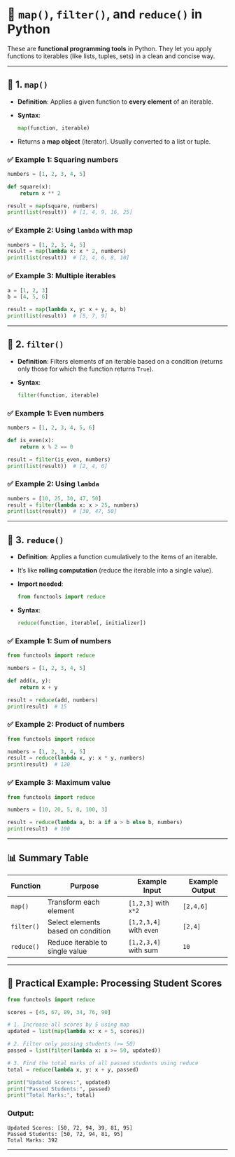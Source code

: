 # 📌 `map()`, `filter()`, and `reduce()` in Python

These are **functional programming tools** in Python. They let you apply functions to iterables (like lists, tuples, sets) in a clean and concise way.

---

## 🔹 1. `map()`

* **Definition**: Applies a given function to **every element** of an iterable.
* **Syntax**:

  ```python
  map(function, iterable)
  ```
* Returns a **map object** (iterator). Usually converted to a list or tuple.

### ✅ Example 1: Squaring numbers

```python
numbers = [1, 2, 3, 4, 5]

def square(x):
    return x ** 2

result = map(square, numbers)
print(list(result))  # [1, 4, 9, 16, 25]
```

### ✅ Example 2: Using `lambda` with map

```python
numbers = [1, 2, 3, 4, 5]
result = map(lambda x: x * 2, numbers)
print(list(result))  # [2, 4, 6, 8, 10]
```

### ✅ Example 3: Multiple iterables

```python
a = [1, 2, 3]
b = [4, 5, 6]

result = map(lambda x, y: x + y, a, b)
print(list(result))  # [5, 7, 9]
```

---

## 🔹 2. `filter()`

* **Definition**: Filters elements of an iterable based on a condition (returns only those for which the function returns `True`).
* **Syntax**:

  ```python
  filter(function, iterable)
  ```

### ✅ Example 1: Even numbers

```python
numbers = [1, 2, 3, 4, 5, 6]

def is_even(x):
    return x % 2 == 0

result = filter(is_even, numbers)
print(list(result))  # [2, 4, 6]
```

### ✅ Example 2: Using `lambda`

```python
numbers = [10, 25, 30, 47, 50]
result = filter(lambda x: x > 25, numbers)
print(list(result))  # [30, 47, 50]
```

---

## 🔹 3. `reduce()`

* **Definition**: Applies a function cumulatively to the items of an iterable.
* It’s like **rolling computation** (reduce the iterable into a single value).
* **Import needed**:

  ```python
  from functools import reduce
  ```
* **Syntax**:

  ```python
  reduce(function, iterable[, initializer])
  ```

### ✅ Example 1: Sum of numbers

```python
from functools import reduce

numbers = [1, 2, 3, 4, 5]

def add(x, y):
    return x + y

result = reduce(add, numbers)
print(result)  # 15
```

### ✅ Example 2: Product of numbers

```python
from functools import reduce

numbers = [1, 2, 3, 4, 5]
result = reduce(lambda x, y: x * y, numbers)
print(result)  # 120
```

### ✅ Example 3: Maximum value

```python
from functools import reduce

numbers = [10, 20, 5, 8, 100, 3]

result = reduce(lambda a, b: a if a > b else b, numbers)
print(result)  # 100
```

---

## 📊 Summary Table

| Function   | Purpose                            | Example Input           | Example Output |
| ---------- | ---------------------------------- | ----------------------- | -------------- |
| `map()`    | Transform each element             | `[1,2,3]` with `x*2`    | `[2,4,6]`      |
| `filter()` | Select elements based on condition | `[1,2,3,4]` with `even` | `[2,4]`        |
| `reduce()` | Reduce iterable to single value    | `[1,2,3,4]` with sum    | `10`           |

---

## 🚀 Practical Example: Processing Student Scores

```python
from functools import reduce

scores = [45, 67, 89, 34, 76, 90]

# 1. Increase all scores by 5 using map
updated = list(map(lambda x: x + 5, scores))

# 2. Filter only passing students (>= 50)
passed = list(filter(lambda x: x >= 50, updated))

# 3. Find the total marks of all passed students using reduce
total = reduce(lambda x, y: x + y, passed)

print("Updated Scores:", updated)
print("Passed Students:", passed)
print("Total Marks:", total)
```

### Output:

```
Updated Scores: [50, 72, 94, 39, 81, 95]
Passed Students: [50, 72, 94, 81, 95]
Total Marks: 392
```

---
